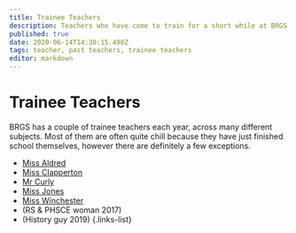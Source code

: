 ```yaml
---
title: Trainee Teachers
description: Teachers who have come to train for a short while at BRGS
published: true
date: 2020-06-14T14:30:15.490Z
tags: teacher, past teachers, trainee teachers
editor: markdown
---
```


# Trainee Teachers
BRGS has a couple of trainee teachers each year, across many different subjects. Most of them are often quite chill because they have just finished school themselves, however there are definitely a few exceptions.

- [Miss Aldred](/teachers/past-teachers/miss-aldred)
- [Miss Clapperton](/teachers/trainee-teachers/miss-clapperton)
- [Mr Curly](/teachers/trainee-teachers/mr-curly)
- [Miss Jones](/teachers/trainee-teachers/miss-jones)
- [Miss Winchester](/teachers/past-teachers/miss-winchester)
- (RS & PHSCE woman 2017)
- (History guy 2019)
{.links-list}